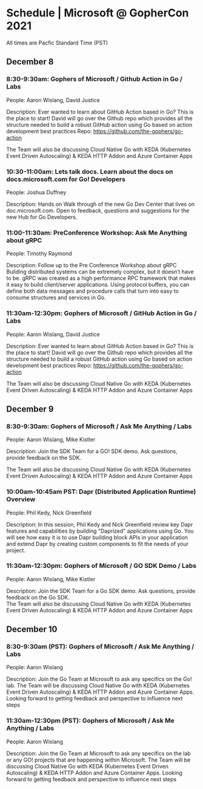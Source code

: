 # Schedule | Microsoft @ GopherCon 2021

All times are Pacfic Standard Time (PST)

## December 8

### 8:30-9:30am: Gophers of Microsoft / Github Action in Go / Labs
People: Aaron Wislang, David Justice

Description: Ever wanted to learn about GitHub Action based in Go? This is the place to start! David will go over the Github repo which provides all the structure needed to build a robust GitHub action using Go based on action development best practices Repo: https://github.com/the-gophers/go-action

The Team will also be discussing Cloud Native Go with KEDA (Kubernetes Event Driven Autoscaling) & KEDA HTTP Addon and Azure Container Apps

### 10:30-11:00am: Lets talk docs. Learn about the docs on docs.microsoft.com for Go! Developers
People: Joshua Duffney

Description: Hands on Walk through of the new Go Dev Center that lives on doc.microsoft.com.  Open to feedback, questions and suggestions for the new Hub for Go Developers.  

### 11:00-11:30am: PreConference Workshop: Ask Me Anything about gRPC
People: Timothy Raymond

Description: Follow up to the Pre Conference Workshop about gRPC Building distributed systems can be extremely complex, but it doesn’t have to be. gRPC was created as a high performance RPC framework that makes it easy to build client/server applications. Using protocol buffers, you can define both data messages and procedure calls that turn into easy to consume structures and services in Go.

### 11:30am-12:30pm: Gophers of Microsoft / GitHub Action in Go / Labs
People: Aaron Wislang, David Justice

Description: Ever wanted to learn about GitHub Action based in Go? This is the place to start! David will go over the Github repo which provides all the structure needed to build a robust GitHub action using Go based on action development best practices Repo: https://github.com/the-gophers/go-action 

The Team will also be discussing Cloud Native Go with KEDA (Kubernetes Event Driven Autoscaling) & KEDA HTTP Addon and Azure Container Apps

## December 9

### 8:30-9:30am: Gophers of Microsoft / Ask Me Anything / Labs
People: Aaron Wislang, Mike Kistler

Description:  Join the SDK Team for a GO! SDK demo. Ask questions, provide feedback on the SDK.  

The Team will also be discussing Cloud Native Go with KEDA (Kubernetes Event Driven Autoscaling) & KEDA HTTP Addon and Azure Container Apps

### 10:00am-10:45am PST: Dapr (Distributed Application Runtime) Overview 
People: Phil Kedy, Nick Greenfield

Description: In this session, Phil Kedy and Nick Greenfield review key Dapr features and capabilities by building "Daprized" applications using Go. You will see how easy it is to use Dapr building block APIs in your application and extend Dapr by creating custom components to fit the needs of your project.

### 11:30am-12:30pm: Gophers of Microsoft / GO SDK Demo / Labs
People: Aaron Wislang, Mike Kistler

Description: Join the SDK Team for a Go SDK demo. Ask questions, provide feedback on the Go SDK.  
The Team will also be discussing Cloud Native Go with KEDA (Kubernetes Event Driven Autoscaling) & KEDA HTTP Addon and Azure Container Apps

## December 10

### 8:30-9:30am (PST): Gophers of Microsoft / Ask Me Anything / Labs
People: Aaron Wislang

Description: Join the Go Team at Microsoft to ask any specifics on the Go! lab. The Team will be discussing Cloud Native Go with KEDA (Kubernetes Event Driven Autoscaling) & KEDA HTTP Addon and Azure Container Apps.  Looking forward to getting feedback and perspective to influence next steps

### 11:30am-12:30pm (PST): Gophers of Microsoft / Ask Me Anything / Labs
People: Aaron Wislang

Description: Join the Go Team at Microsoft to ask any specifics on the lab or any GO! projects that are happening within Microsoft. The Team will be discussing Cloud Native Go with KEDA (Kubernetes Event Driven Autoscaling) & KEDA HTTP Addon and Azure Container Apps. Looking forward to getting feedback and perspective to influence next steps
